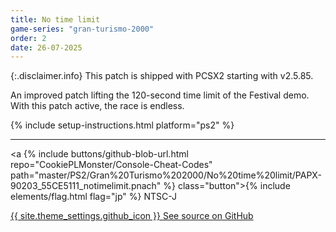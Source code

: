 ```yaml
---
title: No time limit
game-series: "gran-turismo-2000"
order: 2
date: 26-07-2025
---
```


{:.disclaimer.info}
This patch is shipped with PCSX2 starting with v2.5.85.

An improved patch lifting the 120-second time limit of the Festival demo. With this patch active, the race is endless.

{% include setup-instructions.html platform="ps2" %}

***

<a {% include buttons/github-blob-url.html repo="CookiePLMonster/Console-Cheat-Codes" path="master/PS2/Gran%20Turismo%202000/No%20time%20limit/PAPX-90203_55CE5111_notimelimit.pnach" %} class="button">{% include elements/flag.html flag="jp" %} NTSC-J</a>

<a href="https://github.com/CookiePLMonster/Console-Cheat-Codes/tree/master/PS2/Gran%20Turismo%202000/No%20time%20limit" class="button github" target="_blank">{{ site.theme_settings.github_icon }} See source on GitHub</a>
